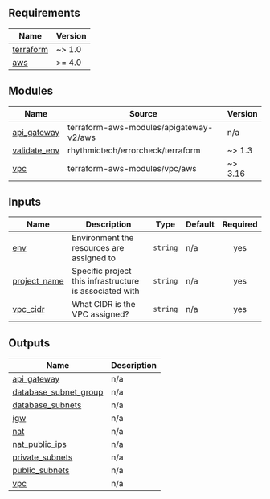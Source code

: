 <!-- BEGIN_TF_DOCS -->
## Requirements

| Name | Version |
|------|---------|
| <a name="requirement_terraform"></a> [terraform](#requirement\_terraform) | ~> 1.0 |
| <a name="requirement_aws"></a> [aws](#requirement\_aws) | >= 4.0 |

## Modules

| Name | Source | Version |
|------|--------|---------|
| <a name="module_api_gateway"></a> [api\_gateway](#module\_api\_gateway) | terraform-aws-modules/apigateway-v2/aws | n/a |
| <a name="module_validate_env"></a> [validate\_env](#module\_validate\_env) | rhythmictech/errorcheck/terraform | ~> 1.3 |
| <a name="module_vpc"></a> [vpc](#module\_vpc) | terraform-aws-modules/vpc/aws | ~> 3.16 |

## Inputs

| Name | Description | Type | Default | Required |
|------|-------------|------|---------|:--------:|
| <a name="input_env"></a> [env](#input\_env) | Environment the resources are assigned to | `string` | n/a | yes |
| <a name="input_project_name"></a> [project\_name](#input\_project\_name) | Specific project this infrastructure is associated with | `string` | n/a | yes |
| <a name="input_vpc_cidr"></a> [vpc\_cidr](#input\_vpc\_cidr) | What CIDR is the VPC assigned? | `string` | n/a | yes |

## Outputs

| Name | Description |
|------|-------------|
| <a name="output_api_gateway"></a> [api\_gateway](#output\_api\_gateway) | n/a |
| <a name="output_database_subnet_group"></a> [database\_subnet\_group](#output\_database\_subnet\_group) | n/a |
| <a name="output_database_subnets"></a> [database\_subnets](#output\_database\_subnets) | n/a |
| <a name="output_igw"></a> [igw](#output\_igw) | n/a |
| <a name="output_nat"></a> [nat](#output\_nat) | n/a |
| <a name="output_nat_public_ips"></a> [nat\_public\_ips](#output\_nat\_public\_ips) | n/a |
| <a name="output_private_subnets"></a> [private\_subnets](#output\_private\_subnets) | n/a |
| <a name="output_public_subnets"></a> [public\_subnets](#output\_public\_subnets) | n/a |
| <a name="output_vpc"></a> [vpc](#output\_vpc) | n/a |
<!-- END_TF_DOCS -->   
